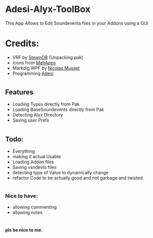 # Adesi-Alyx-ToolBox
This App Allows to Edit Soundevents files in your Addons using a GUI


# Credits:
- VRF by [SteamDB](https://github.com/SteamDatabase/ValveResourceFormat) (Unpacking pak)
- Icons from [MahApps](https://github.com/MahApps/MahApps.Metro.IconPacks)
- Markdig WPF by [Nicolas Musset](https://github.com/Kryptos-FR/markdig.wpf)
- Programming [Adesi](https://github.com/Adesii)
#
## Features
- Loading Types directly from Pak
- Loading BaseSoundevents directly from Pak
- Detecting Alyx Directory
- Saving user Prefs
#

## Todo:

- Everything
- making it actual Usable
- Loading Addon files
- Saving vsndevts files
- detecting type of Value to dynamically change
- refactor Code to be actually good and not garbage and twisted
#
### Nice to have:
- allowing commenting
- allowing notes

#
#### pls be nice to me.